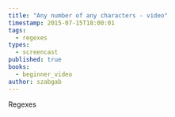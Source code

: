 ```yaml
---
title: "Any number of any characters - video"
timestamp: 2015-07-15T18:00:01
tags:
  - regexes
types:
  - screencast
published: true
books:
  - beginner_video
author: szabgab
---
```



Regexes


<slidecast file="beginner-perl/any-number-of-any-character" youtube="366xIzVjIfo" />

